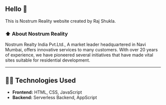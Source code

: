 <h2>Hello 👋</h2>
<p>This is Nostrum Reality website created by Raj Shukla.</p>

<h3>⬆️ About Nostrum Reality</h3>
<p>Nostrum Realty India Pvt.Ltd.,
A market leader headquartered in Navi Mumbai, offers innovative services to many customers. With over 20 years of experience, we have pioneered several initiatives that have made vital sites suitable for residential development.</p>
<hr />

<h2>🧑‍💻 Technologies Used</h2>
<ul>
    <li><b>Frontend:</b> HTML, CSS, JavaScript</li>
    <li><b>Backend:</b> Serverless Backend, AppScript  </li>
</ul>

<p></p>
